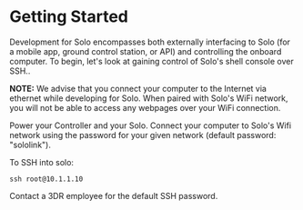 # Getting Started

Development for Solo encompasses both externally interfacing to Solo (for a mobile app, ground control station, or API) and controlling the onboard computer. To begin, let's look at gaining control of Solo's shell console over SSH..

**NOTE:** We advise that you connect your computer to the Internet via ethernet while developing for Solo. When paired with Solo's WiFi network, you will not be able to access any webpages over your WiFi connection.

Power your Controller and your Solo. Connect your computer to Solo's Wifi network using the password for your given network (default password: "sololink").

To SSH into solo:

```
ssh root@10.1.1.10
```

Contact a 3DR employee for the default SSH password.
